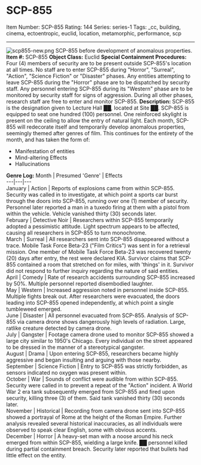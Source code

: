 # SCP-855
Item Number: SCP-855
Rating: 144
Series: series-1
Tags: _cc, building, cinema, ectoentropic, euclid, location, metamorphic, performance, scp

---

![scp855-new.png](https://scp-wiki.wdfiles.com/local--files/scp-855/scp855-new.png)
SCP-855 before development of anomalous properties.
**Item #:** SCP-855
**Object Class:** Euclid
**Special Containment Procedures:** Four (4) members of security are to be present outside SCP-855's location at all times. No staff are to enter SCP-855 during "Horror", "Surreal", "Action", "Science Fiction" or "Disaster" phases. Any entities attempting to leave SCP-855 during the "Horror" phase are to be dispatched by security staff.
Any personnel entering SCP-855 during its "Western" phase are to be monitored by security staff for signs of aggression. During all other phases, research staff are free to enter and monitor SCP-855.
**Description:** SCP-855 is the designation given to Lecture Hall ██, located at Site ██. SCP-855 is equipped to seat one hundred (100) personnel. One reinforced skylight is present on the ceiling to allow the entry of natural light.
Each month, SCP-855 will redecorate itself and temporarily develop anomalous properties, seemingly themed after genres of film. This continues for the entirety of the month, and has taken the form of:
  * Manifestation of entities
  * Mind-altering Effects
  * Hallucinations

**Genre Log:**
Month | Presumed 'Genre' | Effects  
---|---|---  
January | Action | Reports of explosions came from within SCP-855. Security was called in to investigate, at which point a sports car burst through the doors into SCP-855, running over one (1) member of security. Personnel later reported a man in a tuxedo firing at them with a pistol from within the vehicle. Vehicle vanished thirty (30) seconds later.  
February | Detective Noir | Researchers within SCP-855 temporarily adopted a pessimistic attitude. Light spectrum appears to be affected, causing all researchers in SCP-855 to turn monochrome.  
March | Surreal | All researchers sent into SCP-855 disappeared without a trace. Mobile Task Force Beta-23 ("Film Critics") was sent in for a retrieval mission. One member of Mobile Task Force Beta-23 was recovered twenty (20) days after entry, the rest were declared KIA. Survivor claims that SCP-855 contained a room that stretched on for miles, with 'things' in it. Survivor did not respond to further inquiry regarding the nature of said entities.  
April | Comedy | Rate of research accidents surrounding SCP-855 increased by 50%. Multiple personnel reported disembodied laughter.  
May | Western | Increased aggression noted in personnel inside SCP-855. Multiple fights break out. After researchers were evacuated, the doors leading into SCP-855 opened independently, at which point a single tumbleweed emerged.  
June | Disaster | All personnel evacuated from SCP-855. Analysis of SCP-855 via camera drone shows dangerously high levels of radiation. Large, ratlike creature detected by camera drone.  
July | Gangster | Footage camera drone used to monitor SCP-855 showed a large city similar to 1950's Chicago. Every individual on the street appeared to be dressed in the manner of a stereotypical gangster.  
August | Drama | Upon entering SCP-855, researchers became highly aggressive and began insulting and arguing with those nearby.  
September | Science Fiction | Entry to SCP-855 was strictly forbidden, as sensors indicated no oxygen was present within.  
October | War | Sounds of conflict were audible from within SCP-855. Security were called in to prevent a repeat of the "Action" incident. A World War 2 era tank subsequently emerged from SCP-855 and fired upon security, killing three (3) of them. Said tank vanished thirty (30) seconds later.  
November | Historical | Recording from camera drone sent into SCP-855 showed a portrayal of Rome at the height of the Roman Empire. Further analysis revealed several historical inaccuracies, as all individuals were observed to speak clear English, some with obvious accents.  
December | Horror | A heavy-set man with a noose around his neck emerged from within SCP-855, wielding a large knife. ██ personnel killed during partial containment breach. Security later reported that bullets had little effect on the entity.